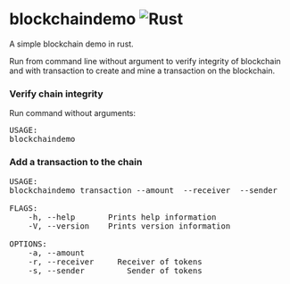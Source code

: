 # blockchaindemo ![Rust](https://github.com/simonsso/blockchaindemo/workflows/Rust/badge.svg)
A simple blockchain demo in rust.

Run from command line without argument to verify integrity of blockchain and with transaction to create and mine a transaction on the blockchain.
### Verify chain integrity
Run command without arguments:
<pre>
USAGE:
blockchaindemo
</pre>
### Add a transaction to the chain
<pre>
USAGE:
blockchaindemo transaction --amount <amount> --receiver <receiver> --sender <sender>

FLAGS:
    -h, --help       Prints help information
    -V, --version    Prints version information

OPTIONS:
    -a, --amount <amount>
    -r, --receiver <receiver>    Receiver of tokens
    -s, --sender <sender>        Sender of tokens
</pre>

